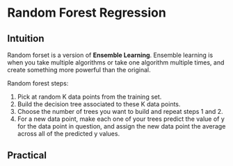 # Random Forest Regression

## Intuition

Random forset is a version of **Ensemble Learning**. Ensemble learning is when you take multiple algorithms or take one algorithm multiple times, and create something more powerful than the original.

Random forest steps:

1. Pick at random K data points from the training set.
2. Build the decision tree associated to these K data points.
3. Choose the number of trees you want to build and repeat steps 1 and 2.
4. For a new data point, make each one of your trees predict the value of y for the data point in question, and assign the new data point the average across all of the predicted y values.

## Practical